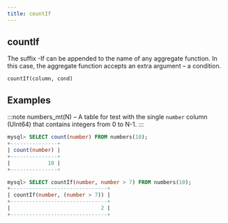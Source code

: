 ```yaml
---
title: countIf
---
```



## countIf 

The suffix -If can be appended to the name of any aggregate function. In this case, the aggregate function accepts an extra argument – a condition.

```
countIf(column, cond)
```

## Examples

:::note
numbers_mt(N) – A table for test with the single `number` column (UInt64) that contains integers from 0 to N-1.
:::

```sql
mysql> SELECT count(number) FROM numbers(10);
+---------------+
| count(number) |
+---------------+
|            10 |
+---------------+

mysql> SELECT countIf(number, number > 7) FROM numbers(10);
+-------------------------------+
| countIf(number, (number > 7)) |
+-------------------------------+
|                             2 |
+-------------------------------+
```
